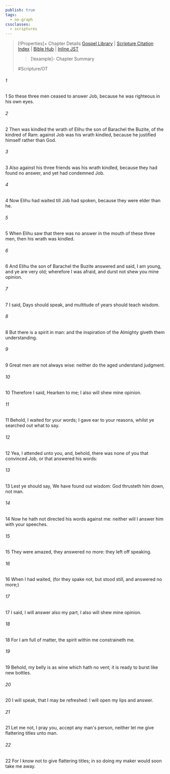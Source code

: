 ```yaml
---
publish: true
tags:
  - no-graph
cssclasses:
  - scriptures
---
```

>[!Properties]+ Chapter Details
>[Gospel Library](https://churchofjesuschrist.org/study/scriptures/ot/job/32?lang=eng)    |    [Scripture Citation Index](https://scriptures.byu.edu/#07620::c07620)    |    [Bible Hub](https://biblehub.com/job/32.htm)    |    [Inline JST](https://scripturetoolbox.com/html/ic/Job/32.html)
>>[!example]- Chapter Summary
>> 
> 
>
>#Scripture/OT
###### 1
1 So these three men ceased to answer Job, because he was righteous in his own eyes.
###### 2
2 Then was kindled the wrath of Elihu the son of Barachel the Buzite, of the kindred of Ram: against Job was his wrath kindled, because he justified himself rather than God.
###### 3
3 Also against his three friends was his wrath kindled, because they had found no answer, and yet had condemned Job.
###### 4
4 Now Elihu had waited till Job had spoken, because they were elder than he.
###### 5
5 When Elihu saw that there was no answer in the mouth of these three men, then his wrath was kindled.
###### 6
6 And Elihu the son of Barachel the Buzite answered and said, I am young, and ye are very old; wherefore I was afraid, and durst not shew you mine opinion.
###### 7
7 I said, Days should speak, and multitude of years should teach wisdom.
###### 8
8 But there is a spirit in man: and the inspiration of the Almighty giveth them understanding.
###### 9
9 Great men are not always wise: neither do the aged understand judgment.
###### 10
10 Therefore I said, Hearken to me; I also will shew mine opinion.
###### 11
11 Behold, I waited for your words; I gave ear to your reasons, whilst ye searched out what to say.
###### 12
12 Yea, I attended unto you, and, behold, there was none of you that convinced Job, or that answered his words:
###### 13
13 Lest ye should say, We have found out wisdom: God thrusteth him down, not man.
###### 14
14 Now he hath not directed his words against me: neither will I answer him with your speeches.
###### 15
15 They were amazed, they answered no more: they left off speaking.
###### 16
16 When I had waited, (for they spake not, but stood still, and answered no more;)
###### 17
17 I said, I will answer also my part, I also will shew mine opinion.
###### 18
18 For I am full of matter, the spirit within me constraineth me.
###### 19
19 Behold, my belly is as wine which hath no vent; it is ready to burst like new bottles.
###### 20
20 I will speak, that I may be refreshed: I will open my lips and answer.
###### 21
21 Let me not, I pray you, accept any man's person, neither let me give flattering titles unto man.
###### 22
22 For I know not to give flattering titles; in so doing my maker would soon take me away.
